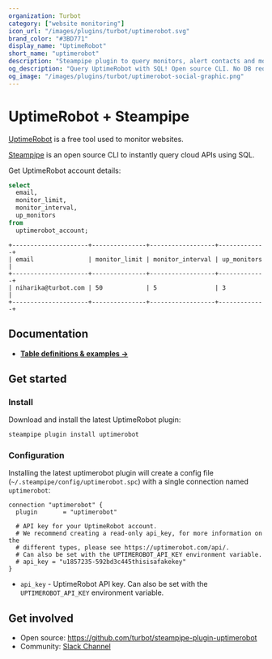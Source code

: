 ```yaml
---
organization: Turbot
category: ["website monitoring"]
icon_url: "/images/plugins/turbot/uptimerobot.svg"
brand_color: "#3BD771"
display_name: "UptimeRobot"
short_name: "uptimerobot"
description: "Steampipe plugin to query monitors, alert contacts and more from UptimeRobot."
og_description: "Query UptimeRobot with SQL! Open source CLI. No DB required."
og_image: "/images/plugins/turbot/uptimerobot-social-graphic.png"
---
```


# UptimeRobot + Steampipe

[UptimeRobot](https://uptimerobot.com/) is a free tool used to monitor websites.

[Steampipe](https://steampipe.io) is an open source CLI to instantly query cloud APIs using SQL.

Get UptimeRobot account details:

```sql
select
  email,
  monitor_limit,
  monitor_interval,
  up_monitors
from
  uptimerobot_account;
```

```
+---------------------+---------------+------------------+-------------+
| email               | monitor_limit | monitor_interval | up_monitors |
+---------------------+---------------+------------------+-------------+
| niharika@turbot.com | 50            | 5                | 3           |
+---------------------+---------------+------------------+-------------+
```

## Documentation

- **[Table definitions & examples →](/plugins/turbot/uptimerobot/tables)**

## Get started

### Install

Download and install the latest UptimeRobot plugin:

```bash
steampipe plugin install uptimerobot
```

### Configuration

Installing the latest uptimerobot plugin will create a config file (`~/.steampipe/config/uptimerobot.spc`) with a single connection named `uptimerobot`:

```hcl
connection "uptimerobot" {
  plugin       = "uptimerobot"

  # API key for your UptimeRobot account.
  # We recommend creating a read-only api_key, for more information on the
  # different types, please see https://uptimerobot.com/api/.
  # Can also be set with the UPTIMEROBOT_API_KEY environment variable.
  # api_key = "u1857235-592bd3c445thisisafakekey"
}
```

- `api_key` - UptimeRobot API key. Can also be set with the `UPTIMEROBOT_API_KEY` environment variable.

## Get involved

- Open source: https://github.com/turbot/steampipe-plugin-uptimerobot
- Community: [Slack Channel](https://steampipe.io/community/join)

